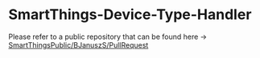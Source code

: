 # SmartThings-Device-Type-Handler
Please refer to a public repository that can be found here -> <a href="https://github.com/SmartThingsCommunity/SmartThingsPublic/pull/30326">SmartThingsPublic/BJanuszS/PullRequest</a>

